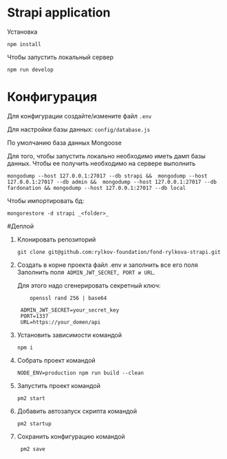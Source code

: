 # Strapi application

Установка

`npm install`

Чтобы запустить локальный сервер

`npm run develop`

# Конфигурация

Для конфигурации создайте/измените файл 
`.env
`

Для настройки базы данных:
`config/database.js`

По умолчанию база данных Mongoose


Для того, чтобы запустить локально необходимо иметь дамп базы данных.
Чтобы ее получить необходимо на сервере выполнить

`
mongodump --host 127.0.0.1:27017 --db strapi && 
mongodump --host 127.0.0.1:27017 --db admin && 
mongodump --host 127.0.0.1:27017 --db fardonation &&
mongodump --host 127.0.0.1:27017 --db local
`

Чтобы импортировать бд:

`mongorestore -d strapi _<folder>_
`


#Деплой

1) Клонировать репозиторий

    `git clone git@github.com:rylkov-foundation/fond-rylkova-strapi.git`
2) Создать в корне проекта файл .env и заполнить все его поля
   Заполнить поля` ADMIN_JWT_SECRET, PORT и URL`.

   Для этого надо сгенерировать секретный ключ:

    `    openssl rand 256 | base64`
    ```
     ADMIN_JWT_SECRET=your_secret_key
     PORT=1337
     URL=https://your_domen/api
   ```
3) Установить зависимости командой 

    `npm i`
4) Собрать проект командой 

    `NODE_ENV=production npm run build --clean`
5) Запустить проект командой 
   
    `pm2 start`
6) Добавить автозапуск скрипта командой

    `pm2 startup`
7) Сохранить конфигурацию командой

   ` pm2 save`

